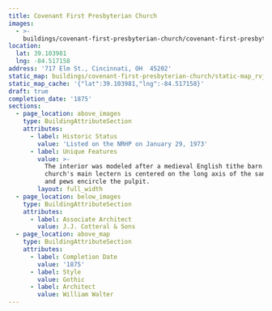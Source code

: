 ```yaml
---
title: Covenant First Presbyterian Church
images:
  - >-
    buildings/covenant-first-presbyterian-church/covenant-first-presbyterian-church-0_regvop
location:
  lat: 39.103981
  lng: -84.517158
address: '717 Elm St., Cincinnati, OH  45202'
static_map: buildings/covenant-first-presbyterian-church/static-map_rvjgs6
static_map_cache: '{"lat":39.103981,"lng":-84.517158}'
draft: true
completion_date: '1875'
sections:
  - page_location: above_images
    type: BuildingAttributeSection
    attributes:
      - label: Historic Status
        value: 'Listed on the NRHP on January 29, 1973'
      - label: Unique Features
        value: >-
          The interior was modeled after a medieval English tithe barn. The
          church's main lectern is centered on the long axis of the sanctuary,
          and pews encircle the pulpit.
        layout: full_width
  - page_location: below_images
    type: BuildingAttributeSection
    attributes:
      - label: Associate Architect
        value: J.J. Cotteral & Sons
  - page_location: above_map
    type: BuildingAttributeSection
    attributes:
      - label: Completion Date
        value: '1875'
      - label: Style
        value: Gothic
      - label: Architect
        value: William Walter
---
```


